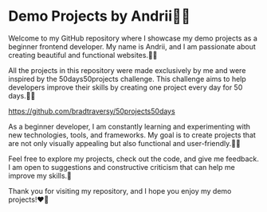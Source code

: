 # Demo Projects by Andrii🥷🏼

Welcome to my GitHub repository where I showcase my demo projects as a beginner
frontend developer. My name is Andrii, and I am passionate about creating
beautiful and functional websites.🙋‍♂️

All the projects in this repository were made exclusively by me and were
inspired by the 50days50projects challenge. This challenge aims to help
developers improve their skills by creating one project every day for 50 days.👨‍💻

https://github.com/bradtraversy/50projects50days

As a beginner developer, I am constantly learning and experimenting with new
technologies, tools, and frameworks. My goal is to create projects that are not
only visually appealing but also functional and user-friendly.👨‍🏫

Feel free to explore my projects, check out the code, and give me feedback. I am
open to suggestions and constructive criticism that can help me improve my
skills.🥳

Thank you for visiting my repository, and I hope you enjoy my demo projects!❤️‍🔥
